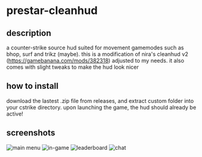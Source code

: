 # prestar-cleanhud
## description
a counter-strike source hud suited for movement gamemodes such as bhop, surf and trikz (maybe).
this is a modification of nira's cleanhud v2 (https://gamebanana.com/mods/382318) adjusted to my needs. it also comes with slight tweaks to make the hud look nicer
## how to install
download the lastest .zip file from releases, and extract custom folder into your cstrike directory. upon launching the game, the hud should already be active!
## screenshots
![main menu](https://imgur.com/LSgWG5X.jpeg)
![in-game](https://imgur.com/bqRlGHg.jpeg)
![leaderboard](https://imgur.com/Z16eFjk.jpeg)
![chat](https://imgur.com/Y83jMje.jpeg)
